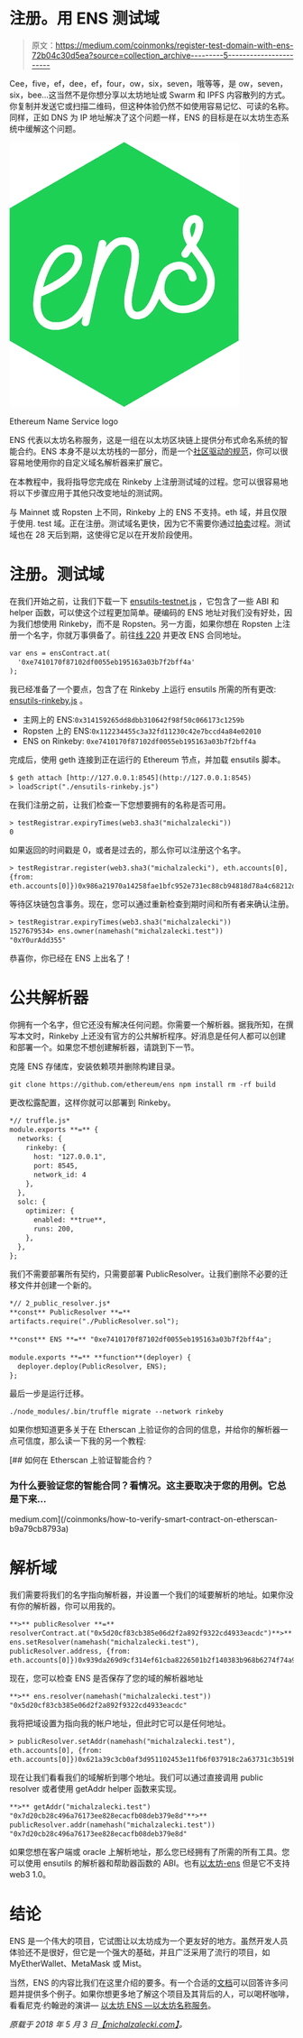 # 注册。用 ENS 测试域

> 原文：<https://medium.com/coinmonks/register-test-domain-with-ens-72b04c30d5ea?source=collection_archive---------5----------------------->

Cee，five，ef，dee，ef，four，ow，six，seven，哦等等，是 ow，seven，six，bee…这当然不是你想分享以太坊地址或 Swarm 和 IPFS 内容散列的方式。你复制并发送它或扫描二维码，但这种体验仍然不如使用容易记忆、可读的名称。同样，正如 DNS 为 IP 地址解决了这个问题一样，ENS 的目标是在以太坊生态系统中缓解这个问题。

![](img/a8c8377868f64f51a7fc1831c39ba016.png)

Ethereum Name Service logo

ENS 代表以太坊名称服务，这是一组在以太坊区块链上提供分布式命名系统的智能合约。ENS 本身不是以太坊栈的一部分，而是一个[社区驱动的规范](https://github.com/ethereum/EIPs/issues/137)，你可以很容易地使用你的自定义域名解析器来扩展它。

在本教程中，我将指导您完成在 Rinkeby 上注册测试域的过程。您可以很容易地将以下步骤应用于其他只改变地址的测试网。

与 Mainnet 或 Ropsten 上不同，Rinkeby 上的 ENS 不支持。eth 域，并且仅限于使用. test 域。正在注册。测试域名更快，因为它不需要你通过[拍卖](https://docs.ens.domains/en/latest/userguide.html#auctions)过程。测试域也在 28 天后到期，这使得它足以在开发阶段使用。

# 注册。测试域

在我们开始之前，让我们下载一下 [ensutils-testnet.js](https://github.com/ethereum/ens/blob/master/ensutils-testnet.js) ，它包含了一些 ABI 和 helper 函数，可以使这个过程更加简单。硬编码的 ENS 地址对我们没有好处，因为我们想使用 Rinkeby，而不是 Ropsten。另一方面，如果你想在 Ropsten 上注册一个名字，你就万事俱备了。前往[线 220](https://github.com/ethereum/ens/blob/master/ensutils-testnet.js#L220) 并更改 ENS 合同地址。

```
var ens = ensContract.at(
  '0xe7410170f87102df0055eb195163a03b7f2bff4a'
);
```

我已经准备了一个要点，包含了在 Rinkeby 上运行 ensutils 所需的所有更改: [ensutils-rinkeby.js](https://gist.github.com/MichalZalecki/db02810da8e582d0494adb2c5fd31f3c#file-ensutils-rinkeby-js) 。

*   主网上的 ENS:`0x314159265dd8dbb310642f98f50c066173c1259b`
*   Ropsten 上的 ENS:`0x112234455c3a32fd11230c42e7bccd4a84e02010`
*   ENS on Rinkeby: `0xe7410170f87102df0055eb195163a03b7f2bff4a`

完成后，使用 geth 连接到正在运行的 Ethereum 节点，并加载 ensutils 脚本。

```
$ geth attach [http://127.0.0.1:8545](http://127.0.0.1:8545)
> loadScript("./ensutils-rinkeby.js")
```

在我们注册之前，让我们检查一下您想要拥有的名称是否可用。

```
> testRegistrar.expiryTimes(web3.sha3("michalzalecki"))
0
```

如果返回的时间戳是 0，或者是过去的，那么你可以注册这个名字。

```
> testRegistrar.register(web3.sha3("michalzalecki"), eth.accounts[0], {from: eth.accounts[0]})0x986a21970a14258fae1bfc952e731ec88cb94818d78a4c68212da312e6eee2f0
```

等待区块链包含事务。现在，您可以通过重新检查到期时间和所有者来确认注册。

```
> testRegistrar.expiryTimes(web3.sha3("michalzalecki"))
1527679534> ens.owner(namehash("michalzalecki.test"))
"0xY0urAdd355"
```

恭喜你，你已经在 ENS 上出名了！

# 公共解析器

你拥有一个名字，但它还没有解决任何问题。你需要一个解析器。据我所知，在撰写本文时，Rinkeby 上还没有官方的公共解析程序。好消息是任何人都可以创建和部署一个。如果您不想创建解析器，请跳到下一节。

克隆 ENS 存储库，安装依赖项并删除构建目录。

```
git clone https://github.com/ethereum/ens npm install rm -rf build
```

更改松露配置，这样你就可以部署到 Rinkeby。

```
*// truffle.js*
module.exports **=** {
  networks: {
    rinkeby: {
      host: "127.0.0.1",
      port: 8545,
      network_id: 4
    },
  },
  solc: {
    optimizer: {
      enabled: **true**,
      runs: 200,
    },
  },
};
```

我们不需要部署所有契约，只需要部署 PublicResolver。让我们删除不必要的迁移文件并创建一个新的。

```
*// 2_public_resolver.js*
**const** PublicResolver **=** artifacts.require("./PublicResolver.sol");

**const** ENS **=** "0xe7410170f87102df0055eb195163a03b7f2bff4a";

module.exports **=** **function**(deployer) {
  deployer.deploy(PublicResolver, ENS);
};
```

最后一步是运行迁移。

```
./node_modules/.bin/truffle migrate --network rinkeby
```

如果你想知道更多关于在 Etherscan 上验证你的合同的信息，并给你的解析器一点可信度，那么读一下我的另一个教程:

[](/coinmonks/how-to-verify-smart-contract-on-etherscan-b9a79cb8793a) [## 如何在 Etherscan 上验证智能合约？

### 为什么要验证您的智能合同？看情况。这主要取决于您的用例。它总是下来…

medium.com](/coinmonks/how-to-verify-smart-contract-on-etherscan-b9a79cb8793a) 

# 解析域

我们需要将我们的名字指向解析器，并设置一个我们的域要解析的地址。如果你没有你的解析器，你可以用我的。

```
**>** publicResolver **=** resolverContract.at("0x5d20cf83cb385e06d2f2a892f9322cd4933eacdc")**>** ens.setResolver(namehash("michalzalecki.test"), publicResolver.address, {from: eth.accounts[0]})0x939da269d9cf314ef61cba8226501b2f140383b968b6274f74a99b36bc7b986b
```

现在，您可以检查 ENS 是否保存了您的域的解析器地址

```
**>** ens.resolver(namehash("michalzalecki.test"))
"0x5d20cf83cb385e06d2f2a892f9322cd4933eacdc"
```

我将把域设置为指向我的帐户地址，但此时它可以是任何地址。

```
> publicResolver.setAddr(namehash("michalzalecki.test"), eth.accounts[0], {from: eth.accounts[0]})0x621a39c3cb0af3d951102453e11fb6f037918c2a63731c3b519b11d639ce22c0
```

现在让我们看看我们的域解析到哪个地址。我们可以通过直接调用 public resolver 或者使用 getAddr helper 函数来实现。

```
**>** getAddr("michalzalecki.test")
"0x7d20cb28c496a76173ee828ecacfb08deb379e8d"**>** publicResolver.addr(namehash("michalzalecki.test"))
"0x7d20cb28c496a76173ee828ecacfb08deb379e8d"
```

如果您想在客户端或 oracle 上解析地址，那么您已经拥有了所需的所有工具。您可以使用 ensutils 的解析器和帮助器函数的 ABI。也有[以太坊-ens](https://www.npmjs.com/package/ethereum-ens) 但是它不支持 web3 1.0。

# 结论

ENS 是一个伟大的项目，它试图让以太坊成为一个更友好的地方。虽然开发人员体验还不是很好，但它是一个强大的基础，并且广泛采用了流行的项目，如 MyEtherWallet、MetaMask 或 Mist。

当然，ENS 的内容比我们在这里介绍的要多。有一个合适的[文档](https://docs.ens.domains/en/latest/)可以回答许多问题并提供多个例子。如果你想更多地了解这个项目及其背后的人，可以喝杯咖啡，看看尼克·约翰逊的演讲— [以太坊 ENS —以太坊名称服务](https://www.youtube.com/watch?v=Cr2Iik6aD9s)。

*原载于 2018 年 5 月 3 日*[*【michalzalecki.com】*](https://michalzalecki.com/register-test-domain-with-ens/)*。*